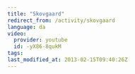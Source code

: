```yaml
---
title: "Skovgaard"
redirect_from: /activity/skovgaard
language: da
video:
  provider: youtube
  id: -yX86-8qukM
tags:
last_modified_at: 2013-02-15T09:40:26Z
---
```



